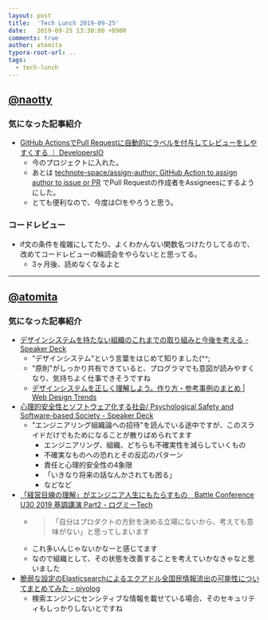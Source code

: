 ```yaml
---
layout: post
title:  'Tech Lunch 2019-09-25'
date:   2019-09-25 13:30:00 +0900
comments: true
author: atomita
typora-root-url: ..
tags:
  - tech-lunch
---
```


## [@naotty](https://github.com/naotty)

### 気になった記事紹介
- [GitHub ActionsでPull Requestに自動的にラベルを付与してレビューをしやすくする ｜ DevelopersIO](https://dev.classmethod.jp/tool/github/github-actions-pull-request-labeler/)
    - 今のプロジェクトに入れた。
    - あとは [technote\-space/assign\-author: GitHub Action to assign author to issue or PR](https://github.com/technote-space/assign-author) でPull Requestの作成者をAssigneesにするようにした。
    - とても便利なので、今度はCIをやろうと思う。

### コードレビュー
- if文の条件を複雑にしてたり、よくわかんない関数名つけたりしてるので、改めてコードレビューの輪読会をやらないとと思ってる。
    - 3ヶ月後、読めなくなるよと

----

## [@atomita](https://github.com/atomita)

### 気になった記事紹介

- [デザインシステムを持たない組織のこれまでの取り組みと今後を考える - Speaker Deck](https://speakerdeck.com/featherplain/dezainsisutemuwochi-tanaizu-zhi-falsekoremadefalsequ-rizu-mitojin-hou-wokao-eru?slide=11)
    - "デザインシステム"という言葉をはじめて知りました(^^;
    - "原則"がしっかり共有できていると、プログラマでも意図が読みやすくなり、気持ちよく仕事できそうですね
    - [デザインシステムを正しく理解しよう。作り方・参考事例のまとめ | Web Design Trends](https://webdesign-trends.net/entry/9068)
- [心理的安全性とソフトウェア化する社会/ Psychological Safety and Software-based Society - Speaker Deck](https://speakerdeck.com/hirokidaichi/psychological-safety-and-software-based-society)
    - "エンジニアリング組織論への招待"を読んでいる途中ですが、このスライドだけでもためになることが散りばめられてます
        - エンジニアリング、組織、どちらも不確実性を減らしていくもの
        - 不確実なものへの恐れとその反応のパターン
        - 責任と心理的安全性の4象限
        - 「いきなり将来の話なんかされても困る」
        - などなど
- [「経営目線の理解」がエンジニア人生にもたらすもの　Battle Conference U30 2019 基調講演 Part2 - ログミーTech](https://logmi.jp/tech/articles/321900)
    - > 「自分はプロダクトの方針を決める立場にないから、考えても意味がない」と思ってしまいます
    - これ多いんじゃないかなーと感じてます
    - なので組織として、その状態を改善することを考えていかなきゃなと思いました
- [脆弱な設定のElasticsearchによるエクアドル全国民情報流出の可能性についてまとめてみた - piyolog](https://piyolog.hatenadiary.jp/entry/2019/09/21/063010)
    - 検索エンジンにセンシティブな情報を載せている場合、そのセキュリティもしっかりしないとですね
